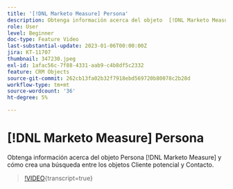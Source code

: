 ```yaml
---
title: '[!DNL Marketo Measure] Persona'
description: Obtenga información acerca del objeto  [!DNL Marketo Measure] Person y cómo crea una búsqueda entre los objetos Lead y Contact.
role: User
level: Beginner
doc-type: Feature Video
last-substantial-update: 2023-01-06T00:00:00Z
jira: KT-11707
thumbnail: 347230.jpeg
exl-id: 1afac56c-7f88-4331-aab9-c4b8df5c2332
feature: CRM Objects
source-git-commit: 262cb13fa02b32f7918ebd569720b80078c2b28d
workflow-type: tm+mt
source-wordcount: '36'
ht-degree: 5%

---
```


# [!DNL Marketo Measure] Persona

Obtenga información acerca del objeto Persona [!DNL Marketo Measure] y cómo crea una búsqueda entre los objetos Cliente potencial y Contacto.

>[!VIDEO](https://video.tv.adobe.com/v/3422224/?learn=on&captions=spa){transcript=true}
